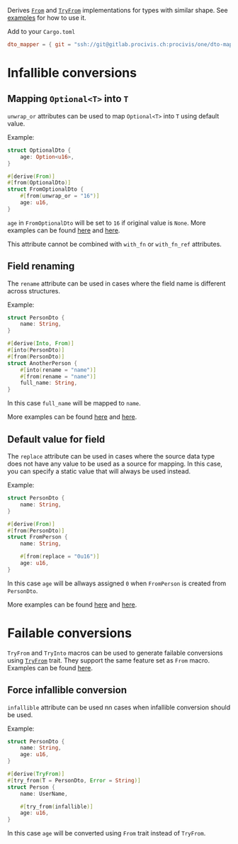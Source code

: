 Derives [`From`](https://doc.rust-lang.org/std/convert/trait.From.html) and [`TryFrom`](https://doc.rust-lang.org/std/convert/trait.TryFrom.html) implementations for types with similar shape.
See [examples](./dto_mapper/examples) for how to use it.

Add to your `Cargo.toml`

```toml
dto_mapper = { git = "ssh://git@gitlab.procivis.ch:procivis/one/dto-mapper-rs.git" }
```

# Infallible conversions

## Mapping `Optional<T>` into `T`

`unwrap_or` attributes can be used to map `Optional<T>` into `T` using default value.

Example:

```rust
struct OptionalDto {
    age: Option<u16>,
}

#[derive(From)]
#[from(OptionalDto)]
struct FromOptionalDto {
    #[from(unwrap_or = "16")]
    age: u16,
}
```

`age` in `FromOptionalDto` will be set to `16` if original value is `None`. More examples can be found [here](./dto_mapper/examples/into_and_from/unwrap_or_value.rs) and [here](./dto_mapper/examples/try_into_and_try_from/unwrap_or_value.rs).

This attribute cannot be combined with `with_fn` or `with_fn_ref` attributes.

## Field renaming

The `rename` attribute can be used in cases where the field name is different across structures.

Example:

```rust
struct PersonDto {
    name: String,
}

#[derive(Into, From)]
#[into(PersonDto)]
#[from(PersonDto)]
struct AnotherPerson {
    #[into(rename = "name")]
    #[from(rename = "name")]
    full_name: String,
}
```

In this case `full_name` will be mapped to `name`.

More examples can be found [here](./dto_mapper/examples/into_and_from/rename.rs) and [here](./dto_mapper/examples/try_into_and_try_from/rename.rs).

## Default value for field

The `replace` attribute can be used in cases where the source data type does not have any value to be used as a source for mapping. In this case, you can specify a static value that will always be used instead.

Example:

```rust
struct PersonDto {
    name: String,
}

#[derive(From)]
#[from(PersonDto)]
struct FromPerson {
    name: String,

    #[from(replace = "0u16")]
    age: u16,
}
```

In this case `age` will be allways assigned `0` when `FromPerson` is created from `PersonDto`.

More examples can be found [here](./dto_mapper/examples/into_and_from/replace.rs) and [here](./dto_mapper/examples/try_into_and_try_from/replace.rs).

# Failable conversions

`TryFrom` and `TryInto` macros can be used to generate failable conversions using [`TryFrom`](https://doc.rust-lang.org/std/convert/trait.TryFrom.html) trait. They support the same feature set as `From` macro. Examples can be found [here](./dto_mapper/examples/try_into_and_try_from).

## Force infallible conversion

`infallible` attribute can be used nn cases when infallible conversion should be used.

Example:

```rust
struct PersonDto {
    name: String,
    age: u16,
}

#[derive(TryFrom)]
#[try_from(T = PersonDto, Error = String)]
struct Person {
    name: UserName,

    #[try_from(infallible)]
    age: u16,
}
```

In this case `age` will be converted using `From` trait instead of `TryFrom`.
